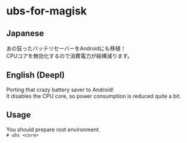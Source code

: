 # ubs-for-magisk
## Japanese
あの狂ったバッテリセーバーをAndroidにも移植！  
CPUコアを無効化するので消費電力が結構減ります。
## English (Deepl)
Porting that crazy battery saver to Android!  
It disables the CPU core, so power consumption is reduced quite a bit.
## Usage
You should prepare root environment.  
```# ubs <core>```